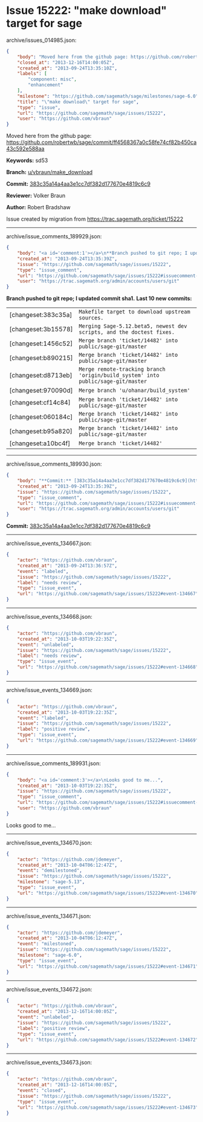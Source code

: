 # Issue 15222: "make download" target for sage

archive/issues_014985.json:
```json
{
    "body": "Moved here from the github page: https://github.com/robertwb/sage/commit/ff4568367a0c58fe74cf82b450ca43c592e588aa\n\n**Keywords:** sd53\n\n**Branch:** [u/vbraun/make_download](https://github.com/sagemath/sagetrac-mirror/tree/u/vbraun/make_download)\n\n**Commit:** [383c35a14a4aa3e1cc7df382d177670e4819c6c9](https://github.com/sagemath/sagetrac-mirror/commit/383c35a14a4aa3e1cc7df382d177670e4819c6c9)\n\n**Reviewer:** Volker Braun\n\n**Author:** Robert Bradshaw\n\nIssue created by migration from https://trac.sagemath.org/ticket/15222\n\n",
    "closed_at": "2013-12-16T14:00:05Z",
    "created_at": "2013-09-24T13:35:10Z",
    "labels": [
        "component: misc",
        "enhancement"
    ],
    "milestone": "https://github.com/sagemath/sage/milestones/sage-6.0",
    "title": "\"make download\" target for sage",
    "type": "issue",
    "url": "https://github.com/sagemath/sage/issues/15222",
    "user": "https://github.com/vbraun"
}
```
Moved here from the github page: https://github.com/robertwb/sage/commit/ff4568367a0c58fe74cf82b450ca43c592e588aa

**Keywords:** sd53

**Branch:** [u/vbraun/make_download](https://github.com/sagemath/sagetrac-mirror/tree/u/vbraun/make_download)

**Commit:** [383c35a14a4aa3e1cc7df382d177670e4819c6c9](https://github.com/sagemath/sagetrac-mirror/commit/383c35a14a4aa3e1cc7df382d177670e4819c6c9)

**Reviewer:** Volker Braun

**Author:** Robert Bradshaw

Issue created by migration from https://trac.sagemath.org/ticket/15222





---

archive/issue_comments_189929.json:
```json
{
    "body": "<a id='comment:1'></a>\n**Branch pushed to git repo; I updated commit sha1.** **Last 10 new commits:**\n<table><tr><td>[changeset:383c35a]</td><td><code>Makefile target to download upstream sources.</code></td></tr><tr><td>[changeset:3b15578]</td><td><code>Merging Sage-5.12.beta5, newest dev scripts, and the doctest fixes.</code></td></tr><tr><td>[changeset:1456c52]</td><td><code>Merge branch 'ticket/14482' into public/sage-git/master</code></td></tr><tr><td>[changeset:b890215]</td><td><code>Merge branch 'ticket/14482' into public/sage-git/master</code></td></tr><tr><td>[changeset:d8713eb]</td><td><code>Merge remote-tracking branch 'origin/build_system' into public/sage-git/master</code></td></tr><tr><td>[changeset:970090d]</td><td><code>Merge branch 'u/ohanar/build_system'</code></td></tr><tr><td>[changeset:cf14c84]</td><td><code>Merge branch 'ticket/14482' into public/sage-git/master</code></td></tr><tr><td>[changeset:060184c]</td><td><code>Merge branch 'ticket/14482' into public/sage-git/master</code></td></tr><tr><td>[changeset:b95a820]</td><td><code>Merge branch 'ticket/14482' into public/sage-git/master</code></td></tr><tr><td>[changeset:a10bc4f]</td><td><code>Merge branch 'ticket/14482'</code></td></tr></table>\n",
    "created_at": "2013-09-24T13:35:39Z",
    "issue": "https://github.com/sagemath/sage/issues/15222",
    "type": "issue_comment",
    "url": "https://github.com/sagemath/sage/issues/15222#issuecomment-189929",
    "user": "https://trac.sagemath.org/admin/accounts/users/git"
}
```

<a id='comment:1'></a>
**Branch pushed to git repo; I updated commit sha1.** **Last 10 new commits:**
<table><tr><td>[changeset:383c35a]</td><td><code>Makefile target to download upstream sources.</code></td></tr><tr><td>[changeset:3b15578]</td><td><code>Merging Sage-5.12.beta5, newest dev scripts, and the doctest fixes.</code></td></tr><tr><td>[changeset:1456c52]</td><td><code>Merge branch 'ticket/14482' into public/sage-git/master</code></td></tr><tr><td>[changeset:b890215]</td><td><code>Merge branch 'ticket/14482' into public/sage-git/master</code></td></tr><tr><td>[changeset:d8713eb]</td><td><code>Merge remote-tracking branch 'origin/build_system' into public/sage-git/master</code></td></tr><tr><td>[changeset:970090d]</td><td><code>Merge branch 'u/ohanar/build_system'</code></td></tr><tr><td>[changeset:cf14c84]</td><td><code>Merge branch 'ticket/14482' into public/sage-git/master</code></td></tr><tr><td>[changeset:060184c]</td><td><code>Merge branch 'ticket/14482' into public/sage-git/master</code></td></tr><tr><td>[changeset:b95a820]</td><td><code>Merge branch 'ticket/14482' into public/sage-git/master</code></td></tr><tr><td>[changeset:a10bc4f]</td><td><code>Merge branch 'ticket/14482'</code></td></tr></table>




---

archive/issue_comments_189930.json:
```json
{
    "body": "**Commit:** [383c35a14a4aa3e1cc7df382d177670e4819c6c9](https://github.com/sagemath/sagetrac-mirror/commit/383c35a14a4aa3e1cc7df382d177670e4819c6c9)",
    "created_at": "2013-09-24T13:35:39Z",
    "issue": "https://github.com/sagemath/sage/issues/15222",
    "type": "issue_comment",
    "url": "https://github.com/sagemath/sage/issues/15222#issuecomment-189930",
    "user": "https://trac.sagemath.org/admin/accounts/users/git"
}
```

**Commit:** [383c35a14a4aa3e1cc7df382d177670e4819c6c9](https://github.com/sagemath/sagetrac-mirror/commit/383c35a14a4aa3e1cc7df382d177670e4819c6c9)



---

archive/issue_events_134667.json:
```json
{
    "actor": "https://github.com/vbraun",
    "created_at": "2013-09-24T13:36:57Z",
    "event": "labeled",
    "issue": "https://github.com/sagemath/sage/issues/15222",
    "label": "needs review",
    "type": "issue_event",
    "url": "https://github.com/sagemath/sage/issues/15222#event-134667"
}
```



---

archive/issue_events_134668.json:
```json
{
    "actor": "https://github.com/vbraun",
    "created_at": "2013-10-03T19:22:35Z",
    "event": "unlabeled",
    "issue": "https://github.com/sagemath/sage/issues/15222",
    "label": "needs review",
    "type": "issue_event",
    "url": "https://github.com/sagemath/sage/issues/15222#event-134668"
}
```



---

archive/issue_events_134669.json:
```json
{
    "actor": "https://github.com/vbraun",
    "created_at": "2013-10-03T19:22:35Z",
    "event": "labeled",
    "issue": "https://github.com/sagemath/sage/issues/15222",
    "label": "positive review",
    "type": "issue_event",
    "url": "https://github.com/sagemath/sage/issues/15222#event-134669"
}
```



---

archive/issue_comments_189931.json:
```json
{
    "body": "<a id='comment:3'></a>\nLooks good to me...",
    "created_at": "2013-10-03T19:22:35Z",
    "issue": "https://github.com/sagemath/sage/issues/15222",
    "type": "issue_comment",
    "url": "https://github.com/sagemath/sage/issues/15222#issuecomment-189931",
    "user": "https://github.com/vbraun"
}
```

<a id='comment:3'></a>
Looks good to me...



---

archive/issue_events_134670.json:
```json
{
    "actor": "https://github.com/jdemeyer",
    "created_at": "2013-10-04T06:12:47Z",
    "event": "demilestoned",
    "issue": "https://github.com/sagemath/sage/issues/15222",
    "milestone": "sage-5.13",
    "type": "issue_event",
    "url": "https://github.com/sagemath/sage/issues/15222#event-134670"
}
```



---

archive/issue_events_134671.json:
```json
{
    "actor": "https://github.com/jdemeyer",
    "created_at": "2013-10-04T06:12:47Z",
    "event": "milestoned",
    "issue": "https://github.com/sagemath/sage/issues/15222",
    "milestone": "sage-6.0",
    "type": "issue_event",
    "url": "https://github.com/sagemath/sage/issues/15222#event-134671"
}
```



---

archive/issue_events_134672.json:
```json
{
    "actor": "https://github.com/vbraun",
    "created_at": "2013-12-16T14:00:05Z",
    "event": "unlabeled",
    "issue": "https://github.com/sagemath/sage/issues/15222",
    "label": "positive review",
    "type": "issue_event",
    "url": "https://github.com/sagemath/sage/issues/15222#event-134672"
}
```



---

archive/issue_events_134673.json:
```json
{
    "actor": "https://github.com/vbraun",
    "created_at": "2013-12-16T14:00:05Z",
    "event": "closed",
    "issue": "https://github.com/sagemath/sage/issues/15222",
    "type": "issue_event",
    "url": "https://github.com/sagemath/sage/issues/15222#event-134673"
}
```
